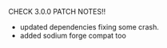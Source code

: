 CHECK 3.0.0 PATCH NOTES!!

- updated dependencies fixing some crash. 
- added sodium forge compat too